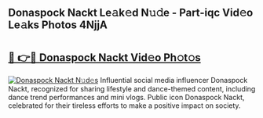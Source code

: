 ## Donaspock Nackt Le𝚊k𝚎d N𝚞𝚍e - Part-iqc Vid𝚎o Le𝚊ks Photos 4NjjA

# <h2><a href="http://fb4vtj.evod.top/?m=Donaspock+Nackt">🔗 👉🔴 Donaspock Nackt Vid𝚎o Ph𝚘t𝚘s</a></h2>

[![Donaspock Nackt N𝚞d𝚎s](https://i.imgur.com/8V9OHl7.gif)](http://fb4vtj.evod.top/?m=Donaspock+Nackt)
Influential social media influencer Donaspock Nackt, recognized for sharing lifestyle and dance-themed content, including dance trend performances and mini vlogs. Public icon Donaspock Nackt, celebrated for their tireless efforts to make a positive impact on society. 
